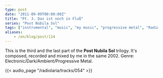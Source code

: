 ```yaml
---
type: post
date: "2011-09-09T00:00:00Z"
title: "Pt. 3. Das ist noch in Fluß"
series: "Post Nubila Sol"
tags: ["instrumental", "music", "my music", "progressive metal", "Radiolaria"]
aliases:
    - /en/blog/post/114
---
```


This is the third and the last part of the **Post Nubila Sol** trilogy. It's composed, recorded and mixed by me in the same 2002. Genre: Electronic/Dark/Ambient/Progressive Metal.

<!--more-->

{{< audio_page "/radiolaria/tracks/054" >}}
